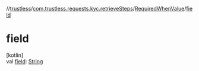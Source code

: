 //[trustless](../../../index.md)/[com.trustless.requests.kyc.retrieveSteps](../index.md)/[RequiredWhenValue](index.md)/[field](field.md)

# field

[kotlin]\
val [field](field.md): [String](https://kotlinlang.org/api/latest/jvm/stdlib/kotlin/-string/index.html)
